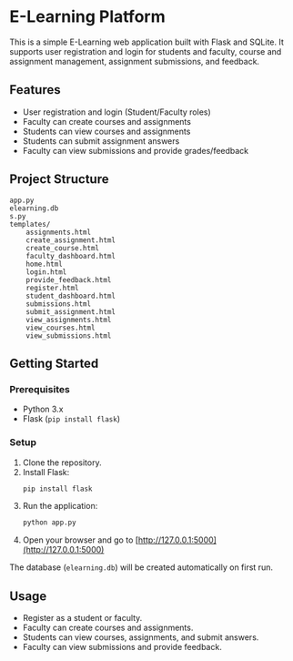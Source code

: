 # E-Learning Platform

This is a simple E-Learning web application built with Flask and SQLite. It supports user registration and login for students and faculty, course and assignment management, assignment submissions, and feedback.

## Features

- User registration and login (Student/Faculty roles)
- Faculty can create courses and assignments
- Students can view courses and assignments
- Students can submit assignment answers
- Faculty can view submissions and provide grades/feedback

## Project Structure

```
app.py
elearning.db
s.py
templates/
    assignments.html
    create_assignment.html
    create_course.html
    faculty_dashboard.html
    home.html
    login.html
    provide_feedback.html
    register.html
    student_dashboard.html
    submissions.html
    submit_assignment.html
    view_assignments.html
    view_courses.html
    view_submissions.html
```

## Getting Started

### Prerequisites

- Python 3.x
- Flask (`pip install flask`)

### Setup

1. Clone the repository.
2. Install Flask:
    ```sh
    pip install flask
    ```
3. Run the application:
    ```sh
    python app.py
    ```
4. Open your browser and go to [http://127.0.0.1:5000](http://127.0.0.1:5000)

The database (`elearning.db`) will be created automatically on first run.

## Usage

- Register as a student or faculty.
- Faculty can create courses and assignments.
- Students can view courses, assignments, and submit answers.
- Faculty can view submissions and provide feedback.

